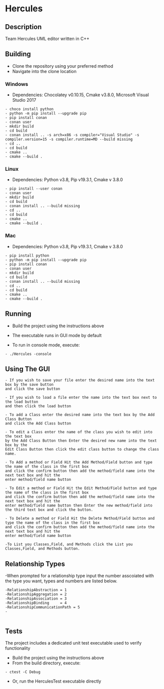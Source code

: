 # Hercules

## Description

Team Hercules UML editor written in C++

## Building

  - Clone the repository using your preferred method
  - Navigate into the clone location

### Windows

  - Dependencies: Chocolatey v0.10.15, Cmake v3.8.0, Microsoft Visual Studio 2017
```
- choco install python
- python -m pip install --upgrade pip
- pip install conan
- conan user
- mkdir build
- cd build
- conan install .. -s arch=x86 -s compiler="Visual Studio" -s compiler.version=15 -s compiler.runtime=MD --build missing
- cd ..
- cd build
- cmake ..
- cmake --build .
```

### Linux

  - Dependencies: Python v3.8, Pip v19.3.1, Cmake v 3.8.0
```
- pip install --user conan
- conan user
- mkdir build
- cd build
- conan install .. --build missing
- cd ..
- cd build
- cmake ..
- cmake --build .
```

### Mac

  - Dependencies: Python v3.8, Pip v19.3.1, Cmake v 3.8.0
```
- pip install python
- python -m pip install --upgrade pip
- pip install conan
- conan user
- mkdir build
- cd build
- conan install .. --build missing
- cd ..
- cd build
- cmake ..
- cmake --build .
```

## Running

  - Build the project using the instructions above

  - The executable runs in GUI mode by default
  - To run in console mode, execute:
```
- ./Hercules -console
```
## Using The GUI
```
- If you wish to save your file enter the desired name into the text box by the save button 
and click the save button

- If you wish to load a file enter the name into the text box next to the load button 
and then click the load button

- To add a Class enter the desired name into the text box by the Add Class Button 
and click the Add Class button

- To edit a Class enter the name of the class you wish to edit into the text box 
by the Add Class Button then Enter the desired new name into the text box by the 
Edit Class Button then click the edit class button to change the class name.

- To Add a method or Field Hit the Add Method/Field button and type the name of the class in the first box
and click the confirm button then add the method/field name into the next text box and hit the
enter method/field name button

- To Edit a method or Field Hit the Edit Method/Field button and type the name of the class in the first box
and click the confirm button then add the method/field name into the next text box and hit the
enter method/field name button then Enter the new method/field into the third text box and click the button.

- To Delete a method or Field Hit the Delete Method/Field button and type the name of the class in the first box
and click the confirm button then add the method/field name into the next text box and hit the
enter method/field name button

-To List you Classes,Field, and Methods click the List you Classes,Field, and Methods button.
```
## Relationship Types
-When prompted for a relationship type input the number asscoiated with the type you want, types and numbers are listed below.
```
-RelationshipAbstraction = 1
-RelationshipAggregation = 2
-RelationshipAssociation = 3
-RelationshipBinding     = 4
-RelationshipCommunicationPath = 5
-


```

## Tests

The project includes a dedicated unit test executable used to verify functionality

  - Build the project using the instructions above
  - From the build directory, execute:
```
- ctest -C Debug
```
  - Or, run the HerculesTest executable directly
